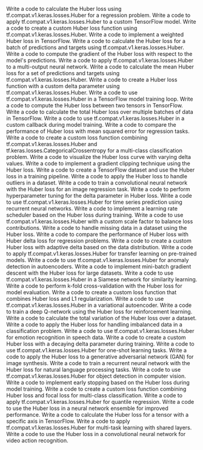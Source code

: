 Write a code to calculate the Huber loss using tf.compat.v1.keras.losses.Huber for a regression problem.
Write a code to apply tf.compat.v1.keras.losses.Huber to a custom TensorFlow model.
Write a code to create a custom Huber loss function using tf.compat.v1.keras.losses.Huber.
Write a code to implement a weighted Huber loss in TensorFlow.
Write a code to calculate the Huber loss for a batch of predictions and targets using tf.compat.v1.keras.losses.Huber.
Write a code to compute the gradient of the Huber loss with respect to the model's predictions.
Write a code to apply tf.compat.v1.keras.losses.Huber to a multi-output neural network.
Write a code to calculate the mean Huber loss for a set of predictions and targets using tf.compat.v1.keras.losses.Huber.
Write a code to create a Huber loss function with a custom delta parameter using tf.compat.v1.keras.losses.Huber.
Write a code to use tf.compat.v1.keras.losses.Huber in a TensorFlow model training loop.
Write a code to compute the Huber loss between two tensors in TensorFlow.
Write a code to calculate the total Huber loss over multiple batches of data in TensorFlow.
Write a code to use tf.compat.v1.keras.losses.Huber in a custom callback during model training.
Write a code to compare the performance of Huber loss with mean squared error for regression tasks.
Write a code to create a custom loss function combining tf.compat.v1.keras.losses.Huber and tf.keras.losses.CategoricalCrossentropy for a multi-class classification problem.
Write a code to visualize the Huber loss curve with varying delta values.
Write a code to implement a gradient clipping technique using the Huber loss.
Write a code to create a TensorFlow dataset and use the Huber loss in a training pipeline.
Write a code to apply the Huber loss to handle outliers in a dataset.
Write a code to train a convolutional neural network with the Huber loss for an image regression task.
Write a code to perform hyperparameter tuning for the delta parameter in Huber loss.
Write a code to use tf.compat.v1.keras.losses.Huber for time series prediction using recurrent neural networks.
Write a code to implement a learning rate scheduler based on the Huber loss during training.
Write a code to use tf.compat.v1.keras.losses.Huber with a custom scale factor to balance loss contributions.
Write a code to handle missing data in a dataset using the Huber loss.
Write a code to compare the performance of Huber loss with Huber delta loss for regression problems.
Write a code to create a custom Huber loss with adaptive delta based on the data distribution.
Write a code to apply tf.compat.v1.keras.losses.Huber for transfer learning on pre-trained models.
Write a code to use tf.compat.v1.keras.losses.Huber for anomaly detection in autoencoders.
Write a code to implement mini-batch gradient descent with the Huber loss for large datasets.
Write a code to use tf.compat.v1.keras.losses.Huber in a Siamese network for similarity learning.
Write a code to perform k-fold cross-validation with the Huber loss for model evaluation.
Write a code to create a custom loss function that combines Huber loss and L1 regularization.
Write a code to use tf.compat.v1.keras.losses.Huber in a variational autoencoder.
Write a code to train a deep Q-network using the Huber loss for reinforcement learning.
Write a code to calculate the total variation of the Huber loss over a dataset.
Write a code to apply the Huber loss for handling imbalanced data in a classification problem.
Write a code to use tf.compat.v1.keras.losses.Huber for emotion recognition in speech data.
Write a code to create a custom Huber loss with a decaying delta parameter during training.
Write a code to use tf.compat.v1.keras.losses.Huber for one-shot learning tasks.
Write a code to apply the Huber loss to a generative adversarial network (GAN) for image synthesis.
Write a code to train a recurrent neural network with the Huber loss for natural language processing tasks.
Write a code to use tf.compat.v1.keras.losses.Huber for object detection in computer vision.
Write a code to implement early stopping based on the Huber loss during model training.
Write a code to create a custom loss function combining Huber loss and focal loss for multi-class classification.
Write a code to apply tf.compat.v1.keras.losses.Huber for quantile regression.
Write a code to use the Huber loss in a neural network ensemble for improved performance.
Write a code to calculate the Huber loss for a tensor with a specific axis in TensorFlow.
Write a code to apply tf.compat.v1.keras.losses.Huber for multi-task learning with shared layers.
Write a code to use the Huber loss in a convolutional neural network for video action recognition.
